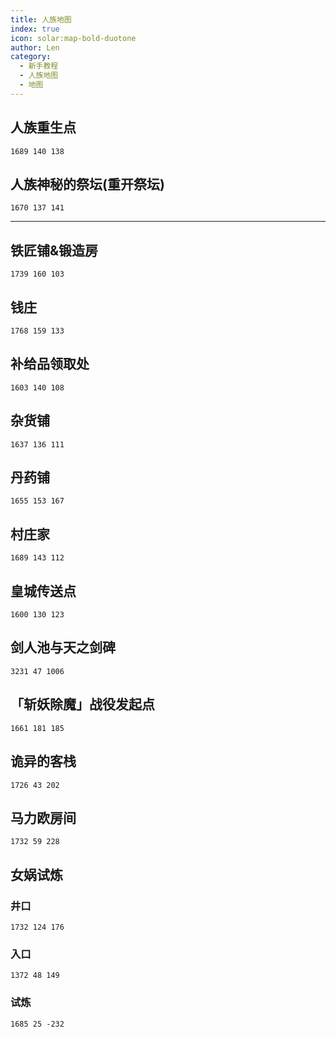 ```yaml
---
title: 人族地图
index: true
icon: solar:map-bold-duotone
author: Len
category:
  - 新手教程	
  - 人族地图
  - 地图
---
```


##  人族重生点

```X,Y,Z
1689 140 138
```

## 人族神秘的祭坛(重开祭坛)

```X,Y,Z
1670 137 141
```

------

## 铁匠铺&锻造房

```X,Y,Z
1739 160 103
```

## 钱庄

```X,Y,Z
1768 159 133
```

## 补给品领取处

```X,Y,Z
1603 140 108
```

## 杂货铺

```X,Y,Z
1637 136 111
```

## 丹药铺

```X,Y,Z
1655 153 167
```

## 村庄家

```X,Y,Z
1689 143 112
```

## 皇城传送点

```X,Y,Z
1600 130 123
```

## 剑人池与天之剑碑

```X,Y,Z
3231 47 1006
```

## 「斩妖除魔」战役发起点

```X,Y,Z
1661 181 185
```

## 诡异的客栈

```X,Y,Z
1726 43 202
```

## 马力欧房间

```X,Y,Z
1732 59 228
```

## 女娲试炼

### 井口

```X,Y,Z
1732 124 176
```

### 入口

```X,Y,Z
1372 48 149
```

### 试炼

```X,Y,Z
1685 25 -232
```
